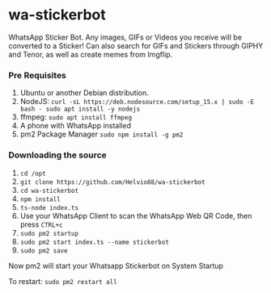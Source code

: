 # wa-stickerbot

WhatsApp Sticker Bot. Any images, GIFs or Videos you receive will be converted to a Sticker!
Can also search for GIFs and Stickers through GIPHY and Tenor, as well as create memes from Imgflip.

### Pre Requisites

1. Ubuntu or another Debian distribution.
2. NodeJS:
   `curl -sL https://deb.nodesource.com/setup_15.x | sudo -E bash - sudo apt install -y nodejs`
3. ffmpeg:
   `sudo apt install ffmpeg`
4. A phone with WhatsApp installed
5. pm2 Package Manager `sudo npm install -g pm2`

### Downloading the source

1. `cd /opt`
2. `git clone https://github.com/Helvio88/wa-stickerbot`
3. `cd wa-stickerbot`
4. `npm install`
5. `ts-node index.ts`
6. Use your WhatsApp Client to scan the WhatsApp Web QR Code, then press `CTRL+c`
7. `sudo pm2 startup`
8. `sudo pm2 start index.ts --name stickerbot`
9. `sudo pm2 save`

Now pm2 will start your Whatsapp Stickerbot on System Startup

To restart:
`sudo pm2 restart all`

